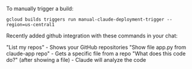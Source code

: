 To manually trigger a build:
```
gcloud builds triggers run manual-claude-deployment-trigger --region=us-central1
```

Recently added github integration with these commands in your chat:

"List my repos" - Shows your GitHub repositories
"Show file app.py from claude-app repo" - Gets a specific file from a repo
"What does this code do?" (after showing a file) - Claude will analyze the code

